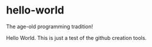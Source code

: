 # hello-world
The age-old programming tradition!

Hello World. This is just a test of the github creation tools.
